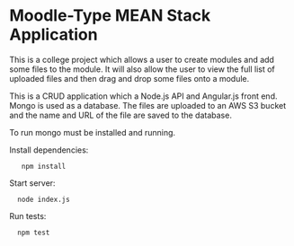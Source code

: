 # Moodle-Type MEAN Stack Application

This is a college project which allows a user to create modules and add some files to the module. It will also allow the user to view the full list of uploaded files and then drag and drop some files onto a module. 

This is a CRUD application which a Node.js API and Angular.js front end. Mongo is used as a database. The files are uploaded to an AWS S3 bucket and the name and URL of the file are saved to the database.

To run mongo must be installed and running.

Install dependencies:
    
       npm install
       
Start server:

      node index.js
      
Run tests:

      npm test
